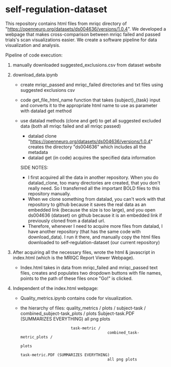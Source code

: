 # self-regulation-dataset
This repository contains html files from mriqc directory of "https://openneuro.org/datasets/ds004636/versions/1.0.4". 
We developed a webpage that makes cross-comparison between mriqc failed and passed trials's scan visualizations easier.
We create a software pipeline for data visualization and analysis. 

Pipeline of code execution:

1. manually downloaded suggested_exclusions.csv from dataset website

2. download_data.ipynb
    * create mriqc_passed and mriqc_failed directories and txt files using suggested exclusions csv
    * code get_file_html_name function that takes {subject}_{task} input and converts it to the appropriate html name to use as parameter with datalad get method
    * use datalad methods (clone and get) to get all suggested excluded data (both all mriqc failed and all mriqc passed)
        - datalad clone "https://openneuro.org/datasets/ds004636/versions/1.0.4" creates the directory "ds004636" which includes all the metadata
        - datalad get (in code) acquires the specified data information
        
        SIDE NOTES: 
        - I first acquired all the data in another repository. When you do datalad_clone, too many directories are created, that you don't really need. So I transferred all the important BOLD files to this repository manually. 
        - When we clone something from datalad, you can't work with that repository to github because it saves the real data as an embedded link (because the size is too large), and you open ds004636 (dataset) on github because it is an embedded link if previously cloned from a datalad url. 
        - Therefore, whenever I need to acquire more files from datalad, I have another repository (that has the same code with download_data). I run it there, and manually copy the html files downloaded to self-regulation-dataset (our current repository) 

3. After acquiring all the necessary files, wrote the html & javascript in index.html (which is the MRIQC Report Viewer Webpage).
    * Index.html takes in data from mriqc_failed and mriqc_passed text files, creates and populates two dropdown buttons with file names, points to the path of these files once "Go!" is clicked. 

4. Independent of the index.html webpage: 
    * Quality_metrics.ipynb contains code for visualization. 
    * the hierarchy of files:
        quality_metrics / plots / 
                                subject-task /
                                                combined_subject-task_plots / 
                                                                                plots 
                                                                                Subject-task.PDF (SUMMARIZES EVERYTHING)
                                                all png plots

                                task-metric / 
                                                combined_task-metric_plots / 
                                                                                plots 
                                                                                task-metric.PDF (SUMMARIZES EVERYTHING)
                                                all png plots

